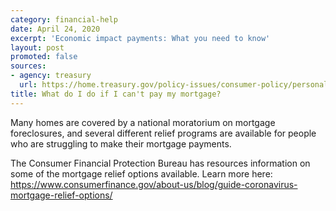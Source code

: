 ```yaml
---
category: financial-help
date: April 24, 2020
excerpt: 'Economic impact payments: What you need to know'
layout: post
promoted: false
sources:
- agency: treasury
  url: https://home.treasury.gov/policy-issues/consumer-policy/personal-finance-and-consumer-protection-steps-for-quicker-financial-relief
title: What do I do if I can't pay my mortgage?
---
```


Many homes are covered by a national moratorium on mortgage foreclosures, and several different relief programs are available for people who are struggling to make their mortgage payments.

The Consumer Financial Protection Bureau has resources information on some of the mortgage relief options available. Learn more here: <https://www.consumerfinance.gov/about-us/blog/guide-coronavirus-mortgage-relief-options/>